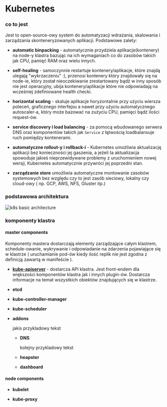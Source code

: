 # Kubernetes

### co to jest

Jest to open-source-owy system do automatyzacji wdrażania, skalowania i zarządzania skonteneryzowanych
aplikacji. Podstawowe zalety:

- **automatic binpacking** - automatycznie przydziela aplikacje(kontenery) na node-y klastra bazując
    na ich wymaganiach co do zasobów takich jak CPU, pamięć RAM oraz wielu innych.

- **self-healing** - samoczynnie restartuje kontenery/aplikacje, które znajdą ulegają "wykrzaczeniu" :),
    przenosi kontenery który znajdowały się na node-ie, który został nieoczekiwanie zrestartowany bądź
    w inny sposób nie jest operacyjny, ubija kontenery/aplikacje które nie odpowiadają na wcześniej zdefiniowane
    health checki.

- **horizontal scaling** - skaluje aplikacje horyzontalnie przy użyciu wiersza poleceń, graficznego interfejsu
    a nawet przy użyciu automatycznego autoscaler-a, który może bazować na zużyciu CPU, pamięci bądź
    ilości request-ów.

- **service discovery i load balancing** - za pomocą wbudowanego serwera DNS oraz komponentów takich jak
    `Service` z łątwością loadbalansuje ruch pomiędzy kontenerami.

- **automatyczne rollout-y i rollback-i** - Kubernetes umożliwia aktualizację aplikacji bez konieczności
    jej gaszenia, a jeżeli ta aktualizacja spowoduje jakieś nieprzewidywane problemy z uruchomieniem nowej
    wersji, Kubernetes automatycznie przywróci jej poprzedni stan.

- **zarządzanie store**
    umożliwia automatyczne montowanie zasobów systemowych bez względu czy to jest zasób sieciowy, lokalny
    czy cloud-owy ( np. GCP, AWS, NFS, Gluster itp.)


<a name="basic_architecture"></a>
### podstawowa architektura

![k8s basic architecture](../img/k8s_arch.png)

<a name="cluster_components"></a>
### komponenty klastra

<a name="master_components"></a>
#### master components

Komponenty mastera dostarczają elementy zarządzające całym klastrem, schedule-owanie, wykrywanie i odpowiadanie
 na zdarzenia pojawiające się w klastrze ( uruchamianie pod-ów kiedy ilość replik nie jest zgodna z definicją
zawartą w manifeście ).

<a name="api_server"></a>
- [**kube-apiserver**](https://kubernetes.io/docs/admin/kube-apiserver/) - dostarcza API klastra.
    Jest front-endem dla większości komponentów klastra jak i innych plugin-ów. Dostarcza informacje
    na temat wszystkich obiektów znajdujących się w klastrze.


<a name="etcd"></a>
- **etcd**

<a name="kube_controller_manager"></a>
- **kube-controller-manager**

<a name="kube_scheduler"></a>
- **kube-scheduler**

<a name="addons"></a>
- **addons**

    jakis przykladowy tekst


    - **DNS**<a name="dns_addon"></a>

        kolejny przykladowy tekst


    - **heapster**<a name="heapster"></a>


    - **dashboard**<a name="dashboards"></a>


<a name="node_components"></a>
#### node components

<a name="kubelet"></a>
- **kubelet**

<a name="kube_proxy"></a>
- **kube-proxy**

